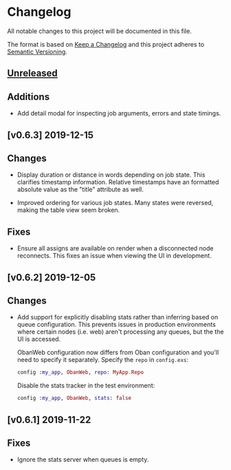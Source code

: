 # Changelog

All notable changes to this project will be documented in this file.

The format is based on [Keep a Changelog](http://keepachangelog.com/en/1.0.0/)
and this project adheres to [Semantic Versioning](http://semver.org/spec/v2.0.0.html).

## [Unreleased]

## Additions

- Add detail modal for inspecting job arguments, errors and state timings.

## [v0.6.3] 2019-12-15

## Changes

- Display duration or distance in words depending on job state. This clarifies
  timestamp information. Relative timestamps have an formatted absolute value as
  the "title" attribute as well.

- Improved ordering for various job states. Many states were reversed, making
  the table view seem broken.

## Fixes

- Ensure all assigns are available on render when a disconnected node
  reconnects. This fixes an issue when viewing the UI in development.

## [v0.6.2] 2019-12-05

## Changes

- Add support for explicitly disabling stats rather than inferring based on
  queue configuration. This prevents issues in production environments where
  certain nodes (i.e. web) aren't processing any queues, but the the UI is
  accessed.

  ObanWeb configuration now differs from Oban configuration and you'll need to
  specify it separately. Specify the `repo` in `config.exs`:

  ```elixir
  config :my_app, ObanWeb, repo: MyApp.Repo
  ```

  Disable the stats tracker in the test environment:

  ```elixir
  config :my_app, ObanWeb, stats: false
  ```

## [v0.6.1] 2019-11-22

## Fixes

- Ignore the stats server when queues is empty.

[Unreleased]: https://github.com/sorentwo/oban_web/compare/v0.6.3...HEAD
[0.6.3]: https://github.com/sorentwo/oban_web/compare/v0.6.2...v0.6.3
[0.6.2]: https://github.com/sorentwo/oban_web/compare/v0.6.1...v0.6.2
[0.6.1]: https://github.com/sorentwo/oban_web/compare/v0.6.0...v0.6.1

